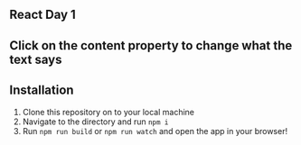 ## React Day 1

## Click on the content property to change what the text says

## Installation 

 1. Clone this repository on to your local machine
 2. Navigate to the directory and run `npm i`
 3. Run `npm run build` or `npm run watch` and open the app in your browser!